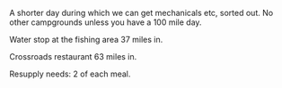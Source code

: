A shorter day during which we can get mechanicals etc, sorted out. No other campgrounds unless you have a 100 mile day.

Water stop at the fishing area 37 miles in. 

Crossroads restaurant 63 miles in.

Resupply needs: 2 of each meal.